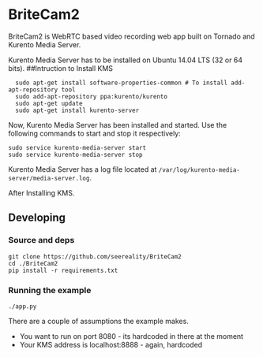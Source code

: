 # BriteCam2
BriteCam2 is WebRTC based video recording web app built on Tornado and Kurento Media Server.

Kurento Media Server has to be installed on Ubuntu 14.04 LTS (32 or 64 bits).
##Intruction to Install KMS
```
  sudo apt-get install software-properties-common # To install add-apt-repository tool
  sudo add-apt-repository ppa:kurento/kurento
  sudo apt-get update
  sudo apt-get install kurento-server

```
Now, Kurento Media Server has been installed and started. Use the following commands to start and stop it respectively:

```
sudo service kurento-media-server start
sudo service kurento-media-server stop

```

Kurento Media Server has a log file located at `/var/log/kurento-media-server/media-server.log`.

After Installing KMS.

## Developing

### Source and deps

```
git clone https://github.com/seereality/BriteCam2
cd ./BriteCam2
pip install -r requirements.txt
```

### Running the example

```
./app.py
```

There are a couple of assumptions the example makes.
* You want to run on port 8080 - its hardcoded in there at the moment
* Your KMS address is localhost:8888 - again, hardcoded


